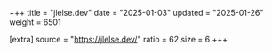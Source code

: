+++
title = "jlelse.dev"
date = "2025-01-03"
updated = "2025-01-26"
weight = 6501

[extra]
source = "https://jlelse.dev/"
ratio = 62
size = 6
+++

